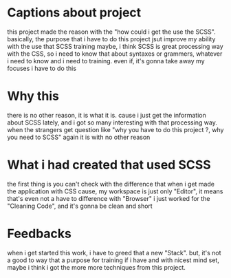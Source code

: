 # Captions about project
this project made the reason with the "how could i get the use the SCSS". basically, the purpose that i have to do this project jsut improve my ability with the use that SCSS training
maybe, i think SCSS is great processing way with the CSS, so i need to know that about syntaxes or grammers, whatever i need to know and i need to training.
even if, it's gonna take away my focuses i have to do this

# Why this
there is no other reason, it is what it is. cause i just get the information about SCSS lately, and i got so many interesting with that processing way.
when the strangers get question like "why you have to do this project ?, why you need to SCSS"
again it is with no other reason

# What i had created that used SCSS
the first thing is you can't check with the difference that when i get made the application with CSS
cause, my workspace is just only "Editor", it means that's even not a have to difference with "Browser"
i just worked for the "Cleaning Code", and it's gonna be clean and short

# Feedbacks
when i get started this work, i have to greed that a new "Stack".
but, it's not a good to way that a purpose for training
if i have and with nicest mind set, maybe i think i got the more more techniques from this project.
